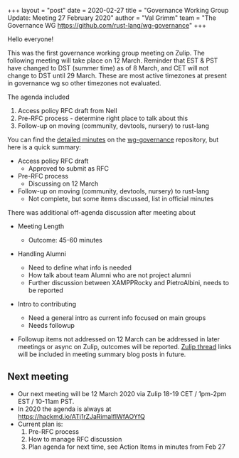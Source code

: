 +++
layout = "post"
date = 2020-02-27
title = "Governance Working Group Update: Meeting 27 February 2020"
author = "Val Grimm"
team = "The Governance WG <https://github.com/rust-lang/wg-governance>"
+++

Hello everyone! 

This was the first governance working group meeting on Zulip.
The following meeting will take place on 12 March.
Reminder that EST & PST have changed to DST (summer time) as of 8 March, and CET will not change to DST until 29 March. These are most active timezones at present in governance wg so other timezones not evaluated. 

The agenda included 
1.  Access policy RFC draft from Nell
2.  Pre-RFC process - determine right place to talk about this
3.  Follow-up on moving (community, devtools, nursery) to rust-lang

You can find the [detailed minutes] on the [wg-governance] repository, but here is a quick summary: 
* Access policy RFC draft
    * Approved to submit as RFC
* Pre-RFC process
    * Discussing on 12 March
* Follow-up on moving (community, devtools, nursery) to rust-lang
    * Not complete, but some items discussed, list in official minutes
    
There was additional off-agenda discussion after meeting about
* Meeting Length
    * Outcome: 45-60 minutes

* Handling Alumni
    * Need to define what info is needed
    * How talk about team Alumni who are not project alumni
    * Further discussion between XAMPPRocky and PietroAlbini, needs to be reported

* Intro to contributing
    * Need a general intro as current info focused on main groups
    * Needs followup

* Followup items not addressed on 12 March can be addressed in later meetings or async on Zulip, outcomes will be reported. [Zulip thread] links will be included in meeting summary blog posts in future. 

## Next meeting
* Our next meeting will be 12 March 2020 via Zulip 18-19 CET / 1pm-2pm EST / 10-11am PST.
* In 2020 the agenda is always at https://hackmd.io/ATj1rZJaRimaIfIWfAOYfQ
* Current plan is:
    1. Pre-RFC process
    2. How to manage RFC discussion
    3. Plan agenda for next time, see Action Items in minutes from Feb 27

[wg-governance]: https://github.com/rust-lang/wg-governance/
[detailed minutes]: https://github.com/rust-lang/wg-governance/blob/master/minutes/2020.02.27
[Zulip thread]: https://rust-lang.zulipchat.com/#narrow/stream/223182-wg-governance/topic/meeting.202020-02-27
